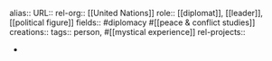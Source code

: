 alias::
URL::
rel-org:: [[United Nations]]
role:: [[diplomat]], [[leader]], [[political figure]]
fields:: #diplomacy #[[peace & conflict studies]]
creations::
tags:: person, #[[mystical experience]]
rel-projects::

-
